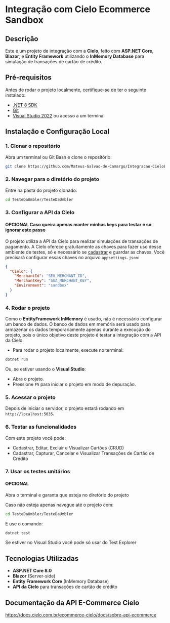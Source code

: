 

# Integração com Cielo Ecommerce Sandbox

## Descrição
Este é um projeto de integração com a **Cielo**, feito com **ASP.NET Core**, **Blazor**, e **Entity Framework** utilizando o **InMemory Database** para simulação de transações de cartão de crédito.

## Pré-requisitos

Antes de rodar o projeto localmente, certifique-se de ter o seguinte instalado:

- [.NET 8 SDK](https://dotnet.microsoft.com/en-us/download/dotnet/8.0)
- [Git](https://git-scm.com/)
- [Visual Studio 2022](https://visualstudio.microsoft.com/) ou acesso a um terminal

## Instalação e Configuração Local

### 1. Clonar o repositório

Abra um terminal ou Git Bash e clone o repositório:

```bash
git clone https://github.com/Mateus-Galvao-de-Camargo/Integracao-CieloEcommerce-Sandbox.git
```

### 2. Navegar para o diretório do projeto

Entre na pasta do projeto clonado:

```bash
cd TesteDaUmbler/TesteDaUmbler
```

### 3. Configurar a API da Cielo
#### **OPCIONAL** Caso queira apenas manter minhas keys para testar é só ignorar este passo

O projeto utiliza a API da Cielo para realizar simulações de transações de pagamento. A Cielo oferece gratuitamente as chaves para fazer uso desse ambiente de testes, só e necessário se [cadastrar](https://cadastrosandbox.cieloecommerce.cielo.com.br/) e guardar as chaves. Você precisará configurar essas chaves no arquivo `appsettings.json`:

```json
{
  "Cielo": {
    "MerchantId": "SEU_MERCHANT_ID",
    "MerchantKey": "SUA_MERCHANT_KEY",
    "Environment": "sandbox"
  }
}
```

### 4. Rodar o projeto

Como o **EntityFramework InMemory** é usado, não é necessário configurar um banco de dados. O banco de dados em memória será usado para armazenar os dados temporariamente apenas durante a execução do projeto, pois o único objetivo deste projeto é testar a integração com a API da Cielo.

- Para rodar o projeto localmente, execute no terminal:

```bash
dotnet run
```

Ou, se estiver usando o **Visual Studio**:

- Abra o projeto.
- Pressione `F5` para iniciar o projeto em modo de depuração.

### 5. Acessar o projeto

Depois de iniciar o servidor, o projeto estará rodando em `http://localhost:5035`.

### 6. Testar as funcionalidades

Com este projeto você pode: 
- Cadastrar, Editar, Excluir e Visualizar Cartões (CRUD)
- Cadastrar, Capturar, Cancelar e Visualizar Transações de Cartão de Crédito

### 7. Usar os testes unitários
#### **OPCIONAL**

Abra o terminal e garanta que esteja no diretório do projeto

Caso não esteja apenas navegue até o projeto com: 
```bash
cd TesteDaUmbler/TesteDaUmbler
```
E use o comando:
```bash
dotnet test
```

Se estiver no Visual Studio você pode só usar do Test Explorer

## Tecnologias Utilizadas

- **ASP.NET Core 8.0**
- **Blazor** (Server-side)
- **Entity Framework Core** (InMemory Database)
- **API da Cielo** para transações de cartão de crédito

## Documentação da API E-Commerce Cielo
https://docs.cielo.com.br/ecommerce-cielo/docs/sobre-api-ecommerce
